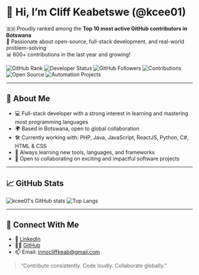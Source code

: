# 👋 Hi, I’m Cliff Keabetswe (@kcee01)



🇧🇼 Proudly ranked among the **Top 10 most active GitHub contributors in Botswana**  
🔧 Passionate about open-source, full-stack development, and real-world problem-solving  
📊 600+ contributions in the last year and growing!

![GitHub Rank](https://img.shields.io/badge/GitHub%20Rank-Top%205%20Contributors%20in%20Botswana-8A2BE2?style=flat-square&logo=github)
![Developer Status](https://img.shields.io/badge/Developer%20Recognition-Top%2025%20in%20Botswana-228B22?style=flat-square&logo=github)
![GitHub Followers](https://img.shields.io/badge/Most%20Followed%20Developers-Ranked%20%2313%20in%20Botswana-FFA500?style=flat-square&logo=github)
![Contributions](https://img.shields.io/badge/Annual%20Contributions-643%2B%20in%202024-1E90FF?style=flat-square&logo=git)
![Open Source](https://img.shields.io/badge/Open%20Source-Active%20Maintainer-00C853?style=flat-square&logo=github)
![Automation Projects](https://img.shields.io/badge/Projects%20Focus-Cloud%20%26%20Automation-informational?style=flat-square&logo=amazon-aws)


---

## 🚀 About Me

- 💻 Full-stack developer with a strong interest in learning and mastering most programming languages
- 🌍 Based in Botswana, open to global collaboration
- 🛠️ Currently working with: PHP, Java, JavaScript, ReactJS, Python, C#, HTML & CSS
- 🌱 Always learning new tools, languages, and frameworks
- 💞️ Open to collaborating on exciting and impactful software projects

---

## 📈 GitHub Stats

![kcee01's GitHub stats](https://github-readme-stats.vercel.app/api?username=kcee01&show_icons=true&theme=github_dark&count_private=true)
![Top Langs](https://github-readme-stats.vercel.app/api/top-langs/?username=kcee01&layout=compact&theme=github_dark)

---

## 🔗 Connect With Me

- 💼 [LinkedIn](https://www.linkedin.com/in/cliff-keabetswe)
- 🧑‍💻 [GitHub](https://github.com/kcee01)
- 📫 Email: [innocliffkeab@gmail.com](mailto:innocliffkeab@gmail.com)

> “Contribute consistently. Code loudly. Collaborate globally.”
